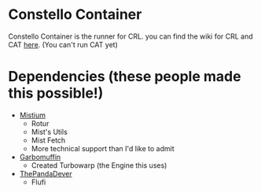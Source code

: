 # Constello Container

Constello Container is the runner for CRL. you can find the wiki for CRL and CAT [here](https://github.com/Constellinux/Constello/wiki). (You can't run CAT yet)


# Dependencies (these people made this possible!)
- [Mistium](https://github.com/Mistium)
	- Rotur
	- Mist's Utils
	- Mist Fetch
	- More technical support than I'd like to admit
- [Garbomuffin](https://github.com/GarboMuffin)
	- Created Turbowarp (the Engine this uses)
- [ThePandaDever](https://github.com/thepandadever)
	- Flufi